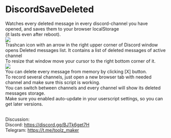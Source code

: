 # DiscordSaveDeleted
Watches every deleted message in every discord-channel you have opened, and saves them to your browser localStorage<br/>(it lasts even after reboot).<br/>
<img src="https://i.imgur.com/mevO18t.png"><br/>
Trashcan icon with an arrow in the right upper corner of Discord window opens Deleted messages list. It contains a list of deleted messages of active channel<br/>
To resize that window move your cursor to the right bottom corner of it.<br/>
<img src="[https://i.imgur.com/jUr3gxc.gif](https://i.imgur.com/VPjrXGb.gif)"><br/>
You can delete every message from memory by clicking [X] button.<br/>
To record several channels, just open a new browser tab with needed channel and make sure this script is working.<br/>
You can switch between channels and every channel will show its deleted messages storage.<br/>
Make sure you enabled auto-update in your userscript settings, so you can get later versions.<br/><br/>

Discussion:<br/>
Discord: <a>https://discord.gg/BJTk6get7H</a><br/>
Telegram: <a>https://t.me/toolz_maker</a>
